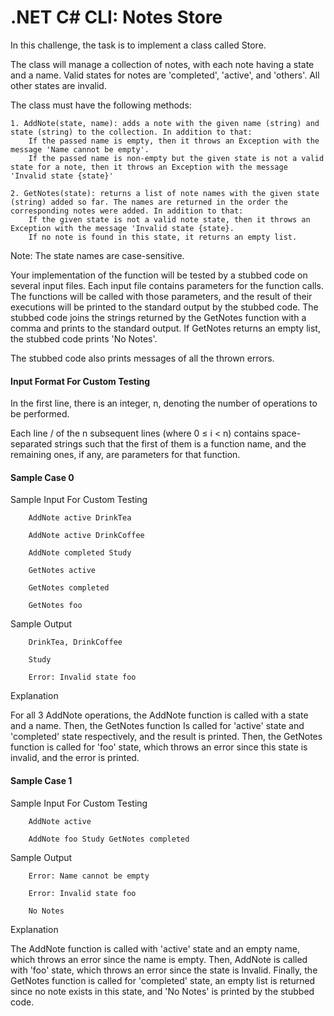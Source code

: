 # .NET C# CLI: Notes Store
In this challenge, the task is to implement a class called Store.

The class will manage a collection of notes, with each note having a state and a name. Valid states for notes are 'completed', 'active', and
'others'. All other states are invalid.

The class must have the following methods:

    1. AddNote(state, name): adds a note with the given name (string) and state (string) to the collection. In addition to that:
        If the passed name is empty, then it throws an Exception with the message 'Name cannot be empty'.
        If the passed name is non-empty but the given state is not a valid state for a note, then it throws an Exception with the message 'Invalid state {state}'

    2. GetNotes(state): returns a list of note names with the given state (string) added so far. The names are returned in the order the corresponding notes were added. In addition to that:
        If the given state is not a valid note state, then it throws an Exception with the message 'Invalid state {state}.
        If no note is found in this state, it returns an empty list.

Note: The state names are case-sensitive.

Your implementation of the function will be tested by a stubbed code on several input files. Each input file contains parameters for the function calls. The functions will be called with those parameters, and the result of their executions will be printed to the standard output by the stubbed code. The stubbed code joins the strings returned by the GetNotes function with a comma and prints to the standard output. If GetNotes returns an empty list, the stubbed code prints 'No Notes'.

The stubbed code also prints messages of all the thrown errors.

#### Input Format For Custom Testing

In the first line, there is an integer, n, denoting the number of operations to be performed.

Each line / of the n subsequent lines (where 0 ≤ i < n) contains space-separated strings such that the first of them is a function name, and the remaining ones, if any, are parameters for that function.

#### Sample Case 0
Sample Input For Custom Testing

```
    AddNote active DrinkTea

    AddNote active DrinkCoffee

    AddNote completed Study

    GetNotes active

    GetNotes completed

    GetNotes foo
```

Sample Output

```
    DrinkTea, DrinkCoffee

    Study

    Error: Invalid state foo
```

Explanation

For all 3 AddNote operations, the AddNote function is called with a state and a name. Then, the GetNotes function Is called for
'active' state and 'completed' state respectively, and the result is printed. Then, the GetNotes function is called for 'foo' state, which throws an error since this state is invalid, and the error is printed.


#### Sample Case 1

Sample Input For Custom Testing

```
    AddNote active

    AddNote foo Study GetNotes completed
```

Sample Output

```
    Error: Name cannot be empty

    Error: Invalid state foo

    No Notes
```

Explanation

The AddNote function is called with 'active' state and an empty name, which throws an error since the name is empty. Then, AddNote is called with 'foo' state, which throws an error since the state is Invalid. Finally, the GetNotes function is called for
'completed' state, an empty list is returned since no note exists in this state, and 'No Notes' is printed by the stubbed code.